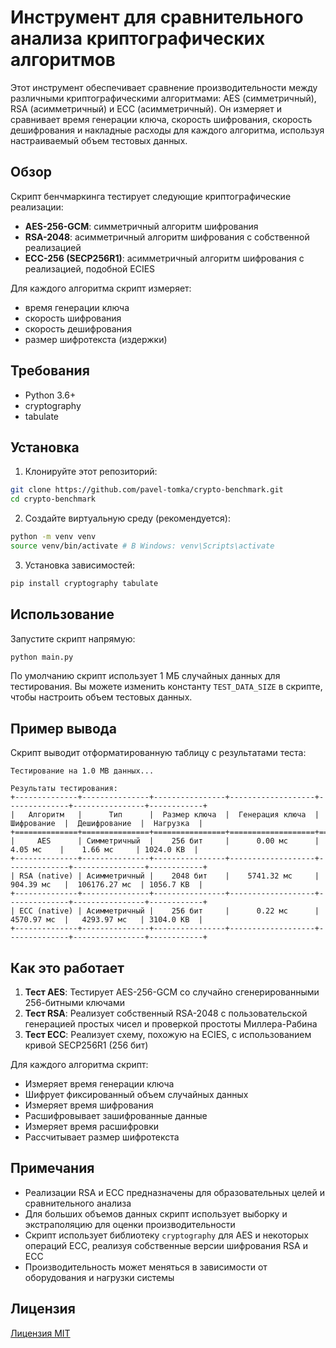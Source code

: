 # Инструмент для сравнительного анализа криптографических алгоритмов

Этот инструмент обеспечивает сравнение производительности между различными криптографическими алгоритмами: AES (симметричный), RSA (асимметричный) и ECC (асимметричный). Он измеряет и сравнивает время генерации ключа, скорость шифрования, скорость дешифрования и накладные расходы для каждого алгоритма, используя настраиваемый объем тестовых данных.

## Обзор

Скрипт бенчмаркинга тестирует следующие криптографические реализации:
- **AES-256-GCM**: симметричный алгоритм шифрования
- **RSA-2048**: асимметричный алгоритм шифрования с собственной реализацией
- **ECC-256 (SECP256R1)**: асимметричный алгоритм шифрования с реализацией, подобной ECIES

Для каждого алгоритма скрипт измеряет:
- время генерации ключа
- скорость шифрования
- скорость дешифрования
- размер шифротекста (издержки)

## Требования

- Python 3.6+
- cryptography
- tabulate

## Установка

1. Клонируйте этот репозиторий:
```bash
git clone https://github.com/pavel-tomka/crypto-benchmark.git
cd crypto-benchmark
```

2. Создайте виртуальную среду (рекомендуется):
```bash
python -m venv venv
source venv/bin/activate # В Windows: venv\Scripts\activate
```

3. Установка зависимостей:
```bash
pip install cryptography tabulate
```

## Использование

Запустите скрипт напрямую:

```bash
python main.py
```

По умолчанию скрипт использует 1 МБ случайных данных для тестирования. Вы можете изменить константу `TEST_DATA_SIZE` в скрипте, чтобы настроить объем тестовых данных.

## Пример вывода

Скрипт выводит отформатированную таблицу с результатами теста:

```
Тестирование на 1.0 MB данных...

Результаты тестирования:
+--------------+---------------+----------------+-------------------+--------------+----------------+------------+
|   Алгоритм   |      Тип      |  Размер ключа  |  Генерация ключа  |  Шифрование  |  Дешифрование  |  Нагрузка  |
+==============+===============+================+===================+==============+================+============+
|     AES      | Симметричный  |    256 бит     |      0.00 мс      |   4.05 мс    |    1.66 мс     | 1024.0 KB  |
+--------------+---------------+----------------+-------------------+--------------+----------------+------------+
| RSA (native) | Асимметричный |    2048 бит    |    5741.32 мс     |  904.39 мс   |  106176.27 мс  | 1056.7 KB  |
+--------------+---------------+----------------+-------------------+--------------+----------------+------------+
| ECC (native) | Асимметричный |    256 бит     |      0.22 мс      |  4570.97 мс  |   4293.97 мс   | 3104.0 KB  |
+--------------+---------------+----------------+-------------------+--------------+----------------+------------+
```

## Как это работает

1. **Тест AES**: Тестирует AES-256-GCM со случайно сгенерированными 256-битными ключами
2. **Тест RSA**: Реализует собственный RSA-2048 с пользовательской генерацией простых чисел и проверкой простоты Миллера-Рабина
3. **Тест ECC**: Реализует схему, похожую на ECIES, с использованием кривой SECP256R1 (256 бит)

Для каждого алгоритма скрипт:
- Измеряет время генерации ключа
- Шифрует фиксированный объем случайных данных
- Измеряет время шифрования
- Расшифровывает зашифрованные данные
- Измеряет время расшифровки
- Рассчитывает размер шифротекста

## Примечания

- Реализации RSA и ECC предназначены для образовательных целей и сравнительного анализа
- Для больших объемов данных скрипт использует выборку и экстраполяцию для оценки производительности
- Скрипт использует библиотеку `cryptography` для AES и некоторых операций ECC, реализуя собственные версии шифрования RSA и ECC
- Производительность может меняться в зависимости от оборудования и нагрузки системы

## Лицензия

[Лицензия MIT](LICENSE)
